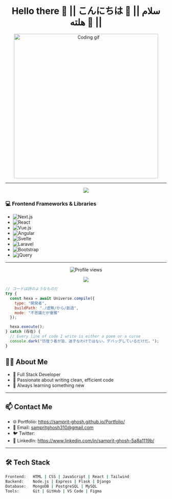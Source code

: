 
<!-- Profile Header -->
<h1 align="center">Hello there 👋 || こんにちは 👋 || سلام هلته 👋 || </h1>

<p align="center">
  <img src="https://media.giphy.com/media/qgQUggAC3Pfv687qPC/giphy.gif" width="450" alt="Coding gif" />
</p>

---


<p align="center">

<p align="center">
  <img src="https://github-readme-stats.vercel.app/api?username=samprit-ghosh&show_icons=true&hide_title=true&count_private=false&hide=contribs&custom_title=Public%20Repositories" />
</p>


<!-- Vertical Badge Tech Stack -->
### 💻 Frontend Frameworks & Libraries

- ![Next.js](https://img.shields.io/badge/-Next.js-000?style=for-the-badge&logo=next.js&logoColor=white)
- ![React](https://img.shields.io/badge/-React-20232A?style=for-the-badge&logo=react)
- ![Vue.js](https://img.shields.io/badge/-Vue.js-35495E?style=for-the-badge&logo=vue.js)
- ![Angular](https://img.shields.io/badge/-Angular-DD0031?style=for-the-badge&logo=angular&logoColor=white)
- ![Svelte](https://img.shields.io/badge/-Svelte-4A4A55?style=for-the-badge&logo=svelte&logoColor=FF3E00)
- ![Laravel](https://img.shields.io/badge/-Laravel-FF2D20?style=for-the-badge&logo=laravel&logoColor=white)
- ![Bootstrap](https://img.shields.io/badge/-Bootstrap-6f42c1?style=for-the-badge&logo=bootstrap&logoColor=white)
- ![jQuery](https://img.shields.io/badge/-jQuery-0769AD?style=for-the-badge&logo=jquery&logoColor=white)

---

<!-- Embedded Code Snippet Image -->


<!-- Profile Views Counter -->
<p align="center">
  <img src="https://komarev.com/ghpvc/?username=samprit-ghosh&label=Profile%20views&color=6d64f2&style=flat" alt="Profile views" />
</p>


<p align="center">
  <img src="https://github-readme-stats.vercel.app/api?username=samprit-ghosh&show_icons=true&count_private=true&theme=default" />
</p>

<!-- Public Repositories Count -->



```js
// コードは詩のようなものだ
try {
  const hexa = await Universe.compile({
    type: "開発者",
    buildPath: "./虚無/から/創造",
    mode: "不思議だが優雅"
  });

  hexa.execute();
} catch (存在) {
  // Every line of code I write is either a poem or a curse
  console.dark("彷徨う者が皆、迷子なわけではない。デバッグしているだけだ。");
}

```





## 👨‍💻 About Me

- 💼 Full Stack Developer  
- 💖 Passionate about writing clean, efficient code  
- 🌱 Always learning something new  

---

## 📫 Contact Me

- 🌐 Portfolio: https://samprit-ghosh.github.io/Portfolio/
- 📧 Email: sampritghosh310@gmail.com
- 🐦 Twitter: 
- 💼 LinkedIn: https://www.linkedin.com/in/samprit-ghosh-5a8a1119b/

---

## 🛠️ Tech Stack

```bash
Frontend:   HTML | CSS | JavaScript | React | Tailwind
Backend:    Node.js | Express | Flask | Django
Database:   MongoDB | PostgreSQL | MySQL
Tools:      Git | GitHub | VS Code | Figma
